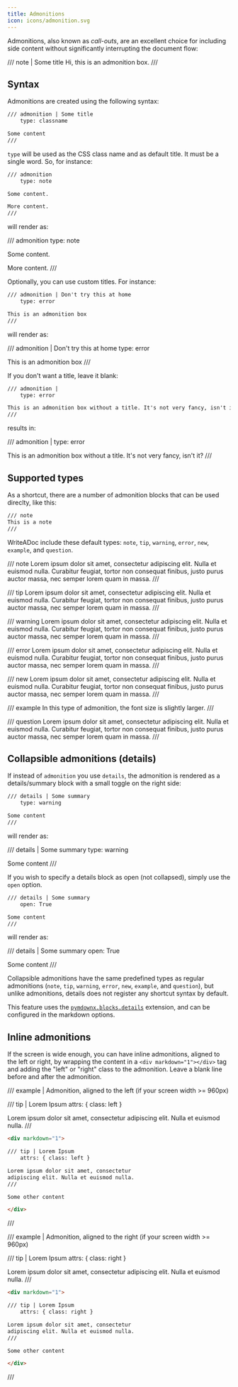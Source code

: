 ```yaml
---
title: Admonitions
icon: icons/admonition.svg
---
```


Admonitions, also known as _call-outs_, are an excellent choice for including
side content without significantly interrupting the document flow:

/// note | Some title
Hi, this is an admonition box.
///


## Syntax

Admonitions are created using the following syntax:

```md
/// admonition | Some title
    type: classname

Some content
///
```

`type` will be used as the CSS class name and as default title. It must be a
single word. So, for instance:

```md
/// admonition
    type: note

Some content.

More content.
///
```

will render as:

/// admonition
    type: note

Some content.

More content.
///

Optionally, you can use custom titles. For instance:

```md
/// admonition | Don't try this at home
    type: error

This is an admonition box
///
```

will render as:

/// admonition | Don't try this at home
    type: error

This is an admonition box
///

If you don't want a title, leave it blank:

```md
/// admonition |
    type: error

This is an admonition box without a title. It's not very fancy, isn't it?
///
```

results in:

/// admonition |
    type: error

This is an admonition box without a title. It's not very fancy, isn't it?
///

## Supported types

As a shortcut, there are a number of admonition blocks that can be used direclty, like this:

```md
/// note
This is a note
///
```

WriteADoc include these default types: `note`, `tip`, `warning`, `error`, `new`, `example`, and `question`.

/// note
Lorem ipsum dolor sit amet, consectetur
adipiscing elit. Nulla et
euismod nulla. Curabitur feugiat, tortor non consequat finibus, justo
purus auctor massa, nec semper lorem quam in massa.
///

<!-- -->

/// tip
Lorem ipsum dolor sit amet, consectetur
adipiscing elit. Nulla et
euismod nulla. Curabitur feugiat, tortor non consequat finibus, justo
purus auctor massa, nec semper lorem quam in massa.
///

<!-- -->

/// warning
Lorem ipsum dolor sit amet, consectetur
adipiscing elit. Nulla et
euismod nulla. Curabitur feugiat, tortor non consequat finibus, justo
purus auctor massa, nec semper lorem quam in massa.
///

<!-- -->

/// error
Lorem ipsum dolor sit amet, consectetur
adipiscing elit. Nulla et
euismod nulla. Curabitur feugiat, tortor non consequat finibus, justo
purus auctor massa, nec semper lorem quam in massa.
///

<!-- -->

/// new
Lorem ipsum dolor sit amet, consectetur
adipiscing elit. Nulla et
euismod nulla. Curabitur feugiat, tortor non consequat finibus, justo
purus auctor massa, nec semper lorem quam in massa.
///

<!-- -->

/// example
In this type of admonition, the font size is slightly larger.
///

<!-- -->

/// question
Lorem ipsum dolor sit amet, consectetur
adipiscing elit. Nulla et
euismod nulla. Curabitur feugiat, tortor non consequat finibus, justo
purus auctor massa, nec semper lorem quam in massa.
///


## Collapsible admonitions (details)

If instead of `admonition` you use `details`, the admonition is rendered as a
details/summary block with a small toggle on the right side:

```md
/// details | Some summary
    type: warning

Some content
///
```

will render as:

/// details | Some summary
    type: warning

Some content
///

If you wish to specify a details block as open (not collapsed), simply use the `open` option.

```md
/// details | Some summary
    open: True

Some content
///
```

will render as:

/// details | Some summary
    open: True

Some content
///

Collapsible admonitions have the same predefined types as regular admonitions
(`note`, `tip`, `warning`, `error`, `new`, `example`, and `question`), but unlike admonitions,
details does not register any shortcut syntax by default.

This feature uses the [`pymdownx.blocks.details`](https://facelessuser.github.io/pymdown-extensions/extensions/blocks/plugins/details/)
extension, and can be configured in the markdown options.


## Inline admonitions

If the screen is wide enough, you can have inline admonitions, aligned to the left or right, by wrapping the content
in a `<div markdown="1"></div>` tag and adding the "left" or "right" class to the admonition.
Leave a blank line before and after the admonition.

/// example | Admonition, aligned to the left (if your screen width >= 960px)

/// tip | Lorem Ipsum
    attrs: { class: left }

Lorem ipsum dolor sit amet, consectetur
adipiscing elit. Nulla et euismod nulla.
///

```md
<div markdown="1">

/// tip | Lorem Ipsum
    attrs: { class: left }

Lorem ipsum dolor sit amet, consectetur
adipiscing elit. Nulla et euismod nulla.
///

Some other content

</div>
```

///

<!--  -->

/// example | Admonition, aligned to the right (if your screen width >= 960px)

/// tip | Lorem Ipsum
    attrs: { class: right }

Lorem ipsum dolor sit amet, consectetur
adipiscing elit. Nulla et euismod nulla.
///

```md
<div markdown="1">

/// tip | Lorem Ipsum
    attrs: { class: right }

Lorem ipsum dolor sit amet, consectetur
adipiscing elit. Nulla et euismod nulla.
///

Some other content

</div>
```

///
